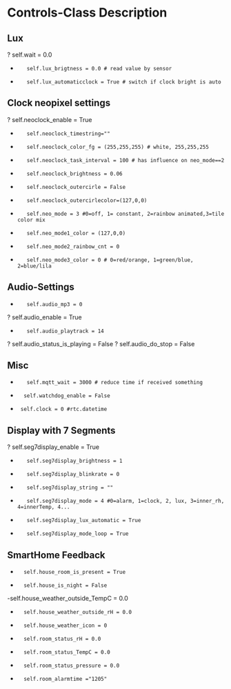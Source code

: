 # Controls-Class Description
## Lux
?        self.wait = 0.0
-        self.lux_brigtness = 0.0 # read value by sensor
-        self.lux_automaticclock = True # switch if clock bright is auto

## Clock neopixel settings
?        self.neoclock_enable = True
-        self.neoclock_timestring=""
-        self.neoclock_color_fg = (255,255,255) # white, 255,255,255
-        self.neoclock_task_interval = 100 # has influence on neo_mode==2
-        self.neoclock_brightness = 0.06
-        self.neoclock_outercirle = False
-        self.neoclock_outercirlecolor=(127,0,0)
-        self.neo_mode = 3 #0=off, 1= constant, 2=rainbow animated,3=tile color mix
-        self.neo_mode1_color = (127,0,0)
-        self.neo_mode2_rainbow_cnt = 0
-        self.neo_mode3_color = 0 # 0=red/orange, 1=green/blue, 2=blue/lila

## Audio-Settings
-        self.audio_mp3 = 0
?        self.audio_enable = True
-        self.audio_playtrack = 14
?       self.audio_status_is_playing = False
?        self.audio_do_stop = False
        
 ## Misc
-        self.mqtt_wait = 3000 # reduce time if received something
-       self.watchdog_enable = False
-      self.clock = 0 #rtc.datetime
        
## Display with 7 Segments
?        self.seg7display_enable = True
-        self.seg7display_brightness = 1
-        self.seg7display_blinkrate = 0
-        self.seg7display_string = ""
-        self.seg7display_mode = 4 #0=alarm, 1=clock, 2, lux, 3=inner_rh, 4=innerTemp, 4...
-        self.seg7display_lux_automatic = True
-        self.seg7display_mode_loop = True
       
## SmartHome Feedback
 -       self.house_room_is_present = True
 -       self.house_is_night = False
 
 -self.house_weather_outside_TempC = 0.0
 -       self.house_weather_outside_rH = 0.0
 -       self.house_weather_icon = 0
 -       self.room_status_rH = 0.0
 -       self.room_status_TempC = 0.0
 -       self.room_status_pressure = 0.0
 -       self.room_alarmtime ="1205"
